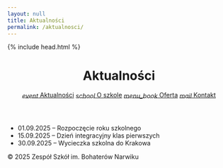 ```yaml
---
layout: null
title: Aktualności
permalink: /aktualnosci/
---
```


<!DOCTYPE html>
<html lang="pl">
<head>
  {% include head.html %}
  <title>Aktualności | {{ site.title }}</title>
</head>
<body>
  <header>
    <h1>Aktualności</h1>
   <nav>
  <a href="{{ site.baseurl }}/aktualnosci"><i class="material-icons" style="vertical-align:middle;">event</i> Aktualności</a>
  <a href="{{ site.baseurl }}/o-szkole"><i class="material-icons" style="vertical-align:middle;">school</i> O szkole</a>
  <a href="{{ site.baseurl }}/oferta"><i class="material-icons" style="vertical-align:middle;">menu_book</i> Oferta</a>
  <a href="{{ site.baseurl }}/kontakt"><i class="material-icons" style="vertical-align:middle;">mail</i> Kontakt</a>
</nav>
  </header>
  <main>
    <section class="mdc-card">
      <ul>
        <li>01.09.2025 – Rozpoczęcie roku szkolnego</li>
        <li>15.09.2025 – Dzień integracyjny klas pierwszych</li>
        <li>30.09.2025 – Wycieczka szkolna do Krakowa</li>
      </ul>
    </section>
  </main>
  <footer>
    &copy; 2025 Zespół Szkół im. Bohaterów Narwiku
  </footer>
</body>
</html>
